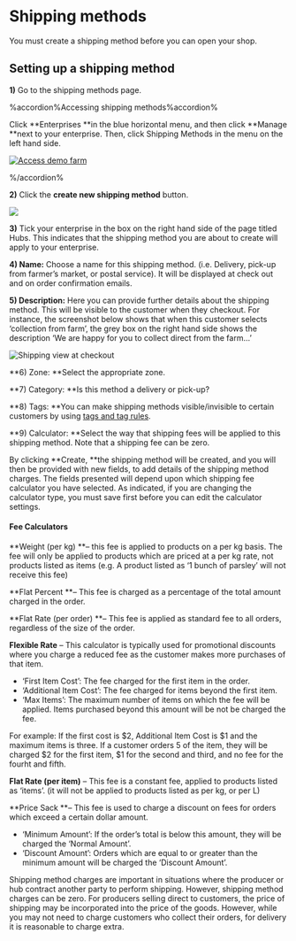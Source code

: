 # Shipping methods

You must create a shipping method before you can open your shop.

## Setting up a shipping method

**1\)** Go to the shipping methods page.

%accordion%Accessing shipping methods%accordion%

Click **Enterprises **in the blue horizontal menu, and then click **Manage **next to your enterprise. Then, click Shipping Methods in the menu on the left hand side.

[![](https://openfoodnetwork.org/wp-content/uploads/2015/05/Access-demo-farm.png "Access demo farm")](https://openfoodnetwork.org/wp-content/uploads/2015/05/Access-demo-farm.png)

%/accordion%

**2\)** Click the **create new shipping method** button.

![](https://openfoodnetwork.org/wp-content/uploads/2015/05/New-Shipping-Method.png)

**3\)** Tick your enterprise in the box on the right hand side of the page titled Hubs.  This indicates that the shipping method you are about to create will apply to your enterprise.

**4\) Name:** Choose a name for this shipping method. \(i.e. Delivery, pick-up from farmer’s market, or postal service\). It will be displayed at check out and on order confirmation emails.

**5\) Description:** Here you can provide further details about the shipping method. This will be visible to the customer when they checkout. For instance, the screenshot below shows that when this customer selects ‘collection from farm’, the grey box on the right hand side shows the description ‘We are happy for you to collect direct from the farm…’

![](https://openfoodnetwork.org/wp-content/uploads/2015/05/Shipping-view-at-checkout.png "Shipping view at checkout")

**6\) Zone: **Select the appropriate zone.

**7\) Category: **Is this method a delivery or pick-up?

**8\) Tags: **You can make shipping methods visible/invisible to certain customers by using [tags and tag rules](/tags-and-tag-rules.md).

**9\) Calculator: **Select the way that shipping fees will be applied to this shipping method. Note that a shipping fee can be zero.

By clicking **Create, **the shipping method will be created, and you will then be provided with new fields, to add details of the shipping method charges. The fields presented will depend upon which shipping fee calculator you have selected. As indicated, if you are changing the calculator type, you must save first before you can edit the calculator settings.

#### Fee Calculators

**Weight \(per kg\) **– this fee is applied to products on a per kg basis. The fee will only be applied to products which are priced at a per kg rate, not products listed as items \(e.g. A product listed as ‘1 bunch of parsley’ will not receive this fee\)

**Flat Percent **– This fee is charged as a percentage of the total amount charged in the order.

**Flat Rate \(per order\) **– This fee is applied as standard fee to all orders, regardless of the size of the order.

**Flexible Rate** – This calculator is typically used for promotional discounts where you charge a reduced fee as the customer makes more purchases of that item.

* ‘First Item Cost’: The fee charged for the first item in the order.
* ‘Additional Item Cost’: The fee charged for items beyond the first item.
* ‘Max Items’: The maximum number of items on which the fee will be applied. Items purchased beyond this amount will be not be charged the fee.

For example: If the first cost is $2, Additional Item Cost is $1 and the maximum items is three. If a customer orders 5 of the item, they will be charged $2 for the first item, $1 for the second and third, and no fee for the fourht and fifth.

**Flat Rate \(per item\)** –  This fee is a constant fee, applied to products listed as ‘items’. \(it will not be applied to products listed as per kg, or per L\)

**Price Sack **– This fee is used to charge a discount on fees for orders which exceed a certain dollar amount.

* ‘Minimum Amount’: If the order’s total is below this amount, they will be charged the ‘Normal Amount’.
* ‘Discount Amount’: Orders which are equal to or greater than the minimum amount will be charged the ‘Discount Amount’.

Shipping method charges are important in situations where the producer or hub contract another party to perform shipping. However, shipping method charges can be zero. For producers selling direct to customers, the price of shipping may be incorporated into the price of the goods. However, while you may not need to charge customers who collect their orders, for delivery it is reasonable to charge extra.

